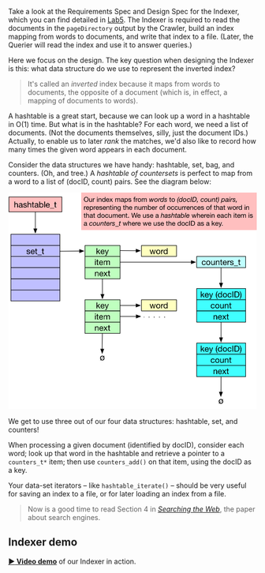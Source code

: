 Take a look at the Requirements Spec and Design Spec for the Indexer, which you can find detailed in [Lab5](https://github.com/CS50DartmouthSP25/home/blob/main/labs/tse/indexer).
The Indexer is required to read the documents in the `pageDirectory` output by the Crawler, build an index mapping from words to documents, and write that index to a file.
(Later, the Querier will read the index and use it to answer queries.)

Here we focus on the design.
The key question when designing the Indexer is this: what data structure do we use to represent the inverted index?

> It's called an *inverted* index because it maps from words to documents, the opposite of a document (which is, in effect, a mapping of documents to words).

A hashtable is a great start, because we can look up a word in a hashtable in O(1) time.
But what is in the hashtable?
For each word, we need a list of documents.
(Not the documents themselves, silly, just the document IDs.)
Actually, to enable us to later *rank* the matches, we'd also like to record how many times the given word appears in each document.

Consider the data structures we have handy: hashtable, set, bag, and counters.
(Oh, and tree.)
A *hashtable of countersets* is perfect to map from a word to a list of (docID, count) pairs.
See the diagram below:

![Indexer data flow](media/indexer/data-model.png)

We get to use three out of our four data structures: hashtable, set, and counters!

When processing a given document (identified by docID), consider each word; look up that word in the hashtable and retrieve a pointer to a `counters_t*` item; then use `counters_add()` on that item, using the docID as a key.

Your data-set iterators – like `hashtable_iterate()` – should be very useful for saving an index to a file, or for later loading an index from a file.

> Now is a good time to read Section 4 in *[Searching the Web](media/searchingtheweb.pdf)*, the paper about search engines.

## Indexer demo

**[:arrow_forward: Video demo](https://dartmouth.hosted.panopto.com/Panopto/Pages/Viewer.aspx?id=a36d11ab-5263-4904-9520-ad16017c24fa)** of our Indexer in action.

